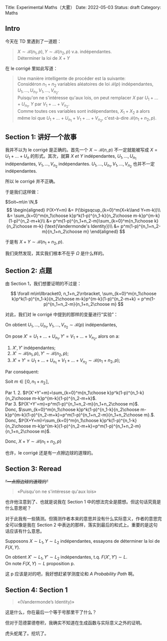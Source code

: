 Title: Experimental Maths（大雾）
Date: 2022-05-03
Status: draft
Category: Maths

## Intro

今天在 TD 里遇到了一道题：

> $X \sim \mathcal{B}(n_1, p), Y \sim \mathcal{B}(n_2, p)$ v.a. indépendantes.  
> Déterminer la loi de $X+Y$

在 le corrigé 里如此写道：

> Une manière intelligente de procéder est la suivante:  
> Considéron $n_1 + n_2$ variables aléatoires de loi $\mathcal{B}(p)$ indépendantes, $U_1, \dots, U_{n_1}, V_1,\dots,V_{n_2}$.  
> Puisqu'on ne s'intéresse qu'aux lois, on peut remplacer $X$ par $U_1+\dots+U_{n_1}$, $Y$ par $V_1+\dots+V_{n_2}$.  
> Comme toutes ces variables sont indépendantes, $X_1 + X_2$ a alors même loi que $U_1+\dots+U_{n_1}+V_1+\dots+V_{n_2}$, c'est-à-dire $\mathcal{B}(n_1+n_2, p)$. 

## Section 1: 讲好一个故事

我并不以为 le corrigé 是正确的。首先一个 $X \sim \mathcal{B}(n, p)$ 不一定就能被写成 $X = U_1+\dots+U_n$ 的形式。其次，就算 $X~et~Y$ indépendantes, $U_1,\dots,U_{n_1}$ indépendantes, $V_1,\dots,V_{n_2}$ indépendantes. $U_1,\dots,U_{n_1},V_1,\dots,V_{n_2}$ 也并不一定 indépendantes. 

所以 le corrigé 并不正确。

于是我们这样做：

$Soit~m\in \N,$  
$$
\begin{aligned}
ℙ(X+Y=m) &= ℙ(\bigsqcup_{k=0}^m(X=k\land Y=m-k))\\
&= \sum_{k=0}^m{n_1\choose k}p^k(1-p)^{n_1-k}{n_2\choose m-k}p^{m-k}(1-p)^{n_2-m+k}\\
&= p^m(1-p)^{n_1+n_2-m}\sum_{k=0}^m{n_1\choose k}{n_2\choose m-k} (\text{Vandermonde's Identity})\\
&= p^m(1-p)^{n_1+n_2-m}{n_1+n_2\choose m}
\end{aligned}
$$

于是有 $X+Y\sim \mathcal{B}(n_1+n_2, p)$. 

我们突然发现，其实我们根本不在乎 $\Omega$ 是什么样的。

## Section 2: 点题

由 Section 1，我们想要证明的不过是：

$$
\forall m\in\llbracket0, n_1+n_2\rrbracket, \sum_{k=0}^m{n_1\choose k}p^k(1-p)^{n_1-k}{n_2\choose m-k}p^{m-k}(1-p)^{n_2-m+k} = p^m(1-p)^{n_1+n_2-m}{n_1+n_2\choose m}
$$

对此，我们对 le corrigé 中提到的那样的变量进行“实验”：

On obtient $U_1,\dots,U_{n_1},V_1,\dots,V_{n_2} \sim \mathcal{B}(p)$ indépendantes, 

On pose $X' = U_1+\dots+U_{n_1}, Y' = V_1+\dots+V_{n_2}$, alors on a: 

1. $X', Y'$ indépendantes; 
2. $X'\sim \mathcal{B}(n_1, p), Y'\sim \mathcal{B}(n_2, p)$;
3. $X'+Y' = U_1+\dots+U_{n_1}+V_1+\dots+V_{n_2}\sim \mathcal{B}(n_1+n_2,p)$;

Par conséquent:

Soit $m\in\llbracket0, n_1+n_2\rrbracket$,

Par 1. 2. $ℙ(X'+Y'=m)=\sum_{k=0}^m{n_1\choose k}p^k(1-p)^{n_1-k}{n_2\choose m-k}p^{m-k}(1-p)^{n_2-m+k}$.  
Par 3. $ℙ(X'+Y'=m)=p^m(1-p)^{n_1+n_2-m}{n_1+n_2\choose m}$.  
Donc, $\sum_{k=0}^m{n_1\choose k}p^k(1-p)^{n_1-k}{n_2\choose m-k}p^{m-k}(1-p)^{n_2-m+k}=p^m(1-p)^{n_1+n_2-m}{n_1+n_2\choose m}.$.  
Donc, $ℙ(X+Y=m)=\sum_{k=0}^m{n_1\choose k}p^k(1-p)^{n_1-k}{n_2\choose m-k}p^{m-k}(1-p)^{n_2-m+k}=p^m(1-p)^{n_1+n_2-m}{n_1+n_2\choose m}$.

Donc, $X+Y\sim \mathcal{B}(n_1+n_2,p)$

也许，le corrigé 还是有一点擦边球的道理的。

## Section 3: Reread

<del>“一点擦边球的道理的”</del>

> «Puisqu'on ne s'intéresse qu'aux lois»

也许他注意到了、也就是说我在 Section 1 中的想法完全是臆想。但这句话究竟是什么意思呢？

对于此我有一些猜测。但猜测作者本来的意思并没有什么实际意义，作者的意思完全可以像是我在 Section 2 中表达的那样，落实到最后的和式上。重要的是这句话应该有什么意思。

Supposons $X\sim L_1, Y\sim L_2$ indépendantes, essayons de déterminer la loi de $F(X, Y)$.

On obtient $X'\sim L_1, Y'\sim L_2$ indépendantes, t.q. $F(X', Y')\sim L$.  
On note $F(X, Y)\sim L$ proposition p. 

这 p 应该是对的吧，我好想赶紧学测度论和 *A Probability Path* 啊。

## Section 4: Section 1

> «$(\text{Vandermonde's Identity})$»

这是什么，你在最后一个等于号那里干了什么？

但对于范德蒙德卷积，我确实不知道在生成函数与实际意义之外的证明。

虎头蛇尾了。挖坑了。